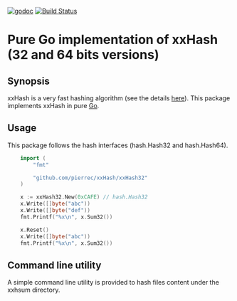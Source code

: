 [![godoc](https://godoc.org/github.com/pierrec/xxHash?status.png)](https://godoc.org/github.com/pierrec/xxHash)
[![Build Status](https://travis-ci.org/pierrec/xxHash.svg?branch=master)](https://travis-ci.org/pierrec/xxHash)

# Pure Go implementation of xxHash (32 and 64 bits versions)

## Synopsis

xxHash is a very fast hashing algorithm (see the details [here](https://github.com/Cyan4973/xxHash/)).
This package implements xxHash in pure [Go](https://www.golang.com).


## Usage

This package follows the hash interfaces (hash.Hash32 and hash.Hash64).

```go
	import (
		"fmt"

		"github.com/pierrec/xxHash/xxHash32"
	)

 	x := xxHash32.New(0xCAFE) // hash.Hash32
	x.Write([]byte("abc"))
	x.Write([]byte("def"))
	fmt.Printf("%x\n", x.Sum32())

	x.Reset()
	x.Write([]byte("abc"))
	fmt.Printf("%x\n", x.Sum32())
```

## Command line utility

A simple command line utility is provided to hash files content under the xxhsum directory.

